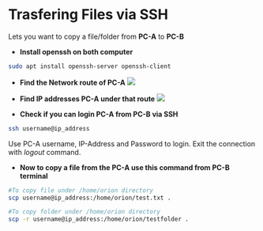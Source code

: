 # Trasfering Files via SSH

Lets you want to copy a file/folder from **PC-A** to **PC-B** 

* **Install openssh on both computer**

~~~bash
sudo apt install openssh-server openssh-client
~~~

* **Find the Network route of PC-A**
![ ](/home/orion/Pictures/route.png  "route")

* **Find IP addresses PC-A under that route**
![](/home/orion/Pictures/ifconfig.png) 

* **Check if you can login PC-A from PC-B via SSH**
~~~bash
ssh username@ip_address
~~~
Use PC-A username, IP-Address and Password to login. Exit the connection with *logout* command.

* **Now to copy a file from the PC-A  use this command from PC-B terminal**
~~~bash
#To copy file under /home/orion directory
scp username@ip_address:/home/orion/test.txt .

#To copy folder under /home/orion directory
scp -r username@ip_address:/home/orion/testfolder .
~~~
